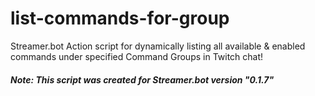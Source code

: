 # list-commands-for-group
Streamer.bot Action script for dynamically listing all available &amp; enabled commands under specified Command Groups in Twitch chat!

##### Note: This script was created for Streamer.bot version "0.1.7"
